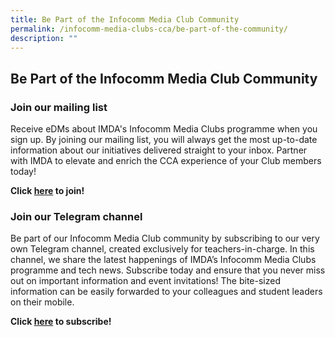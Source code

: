 ```yaml
---
title: Be Part of the Infocomm Media Club Community
permalink: /infocomm-media-clubs-cca/be-part-of-the-community/
description: ""
---
```

## Be Part of the Infocomm Media Club Community


### **Join our mailing list** &nbsp;

Receive eDMs about IMDA's Infocomm Media Clubs programme when you sign up. By joining our mailing list, you will always get the most up-to-date information about our initiatives delivered straight to your inbox. Partner with IMDA to elevate and enrich the CCA experience of your Club members today! 

**Click [here](https://form.gov.sg/64d1e56e7c3c460011d2fe8e) to join!**

### **Join our Telegram channel** <br>

Be part of our Infocomm Media Club community by subscribing to our very own Telegram channel, created exclusively for teachers-in-charge. In this channel, we share the latest happenings of IMDA’s Infocomm Media Clubs programme and tech news. Subscribe today and ensure that you never miss out on important information and event invitations! The bite-sized information can be easily forwarded to your colleagues and student leaders on their mobile. 

**Click [here](https://go.gov.sg/signup-imc-telegram-web) to subscribe!**